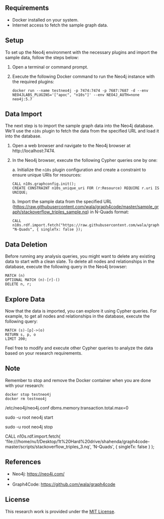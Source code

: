 


## Requirements
- Docker installed on your system.
- Internet access to fetch the sample graph data.

## Setup
To set up the Neo4j environment with the necessary plugins and import the sample data, follow the steps below:

1. Open a terminal or command prompt.

2. Execute the following Docker command to run the Neo4j instance with the required plugins:
   ```
   docker run --name testneo4j -p 7474:7474 -p 7687:7687 -d --env NEO4JLABS_PLUGINS='["apoc", "n10s"]' --env NEO4J_AUTH=none neo4j:5.7
   ```

## Data Import
The next step is to import the sample graph data into the Neo4j database. We'll use the `n10s` plugin to fetch the data from the specified URL and load it into the database.

1. Open a web browser and navigate to the Neo4j browser at http://localhost:7474.

2. In the Neo4j browser, execute the following Cypher queries one by one:

   a. Initialize the `n10s` plugin configuration and create a constraint to ensure unique URIs for resources:
      ```cypher
      CALL n10s.graphconfig.init();
      CREATE CONSTRAINT n10s_unique_uri FOR (r:Resource) REQUIRE r.uri IS UNIQUE;
      ```

   b. Import the sample data from the specified URL (https://raw.githubusercontent.com/wala/graph4code/master/sample_graph/stackoverflow_triples_sample.nq) in N-Quads format:
      ```cypher
      CALL n10s.rdf.import.fetch("https://raw.githubusercontent.com/wala/graph4code/master/sample_graph/stackoverflow_triples_sample.nq", "N-Quads", { singleTx: false });
      ```

## Data Deletion
Before running any analysis queries, you might want to delete any existing data to start with a clean slate. To delete all nodes and relationships in the database, execute the following query in the Neo4j browser:

```cypher
MATCH (n)
OPTIONAL MATCH (n)-[r]-()
DELETE n, r;
```

## Explore Data
Now that the data is imported, you can explore it using Cypher queries. For example, to get all nodes and relationships in the database, execute the following query:

```cypher
MATCH (s)-[p]->(o)
RETURN s, p, o
LIMIT 200;

```

Feel free to modify and execute other Cypher queries to analyze the data based on your research requirements.

## Note
Remember to stop and remove the Docker container when you are done with your research:

```
docker stop testneo4j
docker rm testneo4j
```


/etc/neo4j/neo4j.conf
dbms.memory.transaction.total.max=0

sudo -u root neo4j start

sudo -u root neo4j stop

CALL n10s.rdf.import.fetch(
  'file:///home/nu1/Desktop/1t%20Hard%20drive/shahenda/graph4code-master/scripts/stackoverflow_triples_3.nq',
  'N-Quads',
  {
    singleTx: false
  }
);



## References
- Neo4j: https://neo4j.com/
- 
- Graph4Code: https://github.com/wala/graph4code

## License
This research work is provided under the [MIT License](LICENSE).
